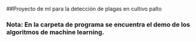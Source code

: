 ##Proyecto de ml para la detección de plagas en cultivo palto

### Nota: En la carpeta de programa se encuentra el demo de los algoritmos de machine learning.
